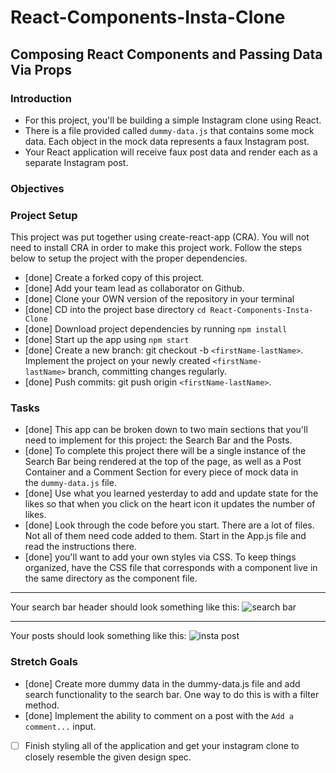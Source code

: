 # React-Components-Insta-Clone

## Composing React Components and Passing Data Via Props

### **Introduction**

- For this project, you'll be building a simple Instagram clone using React.
- There is a file provided called `dummy-data.js` that contains some mock data. Each object in the mock data represents a faux Instagram post.
- Your React application will receive faux post data and render each as a separate Instagram post.

### **Objectives**

### **Project Setup**

This project was put together using create-react-app (CRA). You will not need to install CRA in order to make this project work. Follow the steps below to setup the project with the proper dependencies.

- [done]  Create a forked copy of this project.
- [done]  Add your team lead as collaborator on Github.
- [done]  Clone your OWN version of the repository in your terminal
- [done]  CD into the project base directory `cd React-Components-Insta-Clone`
- [done]  Download project dependencies by running `npm install`
- [done]  Start up the app using `npm start`
- [done]  Create a new branch: git checkout -b `<firstName-lastName>`. Implement the project on your newly created `<firstName-lastName>` branch, committing changes regularly.
- [done]  Push commits: git push origin `<firstName-lastName>`.

### **Tasks**

- [done]  This app can be broken down to two main sections that you'll need to implement for this project: the Search Bar and the Posts.
- [done]  To complete this project there will be a single instance of the Search Bar being rendered at the top of the page, as well as a Post Container and a Comment Section for every piece of mock data in the `dummy-data.js` file.
- [done]  Use what you learned yesterday to add and update state for the likes so that when you click on the heart icon it updates the number of likes.
- [done]  Look through the code before you start. There are a lot of files. Not all of them need code added to them. 
Start in the App.js file and read the instructions there. 
- [done]  you'll want to add your own styles via CSS. To keep things organized, have the CSS file that corresponds with a component live in the same directory as the component file.

---

Your search bar header should look something like this:
![search bar](/assets/ig_search_bar.png)

---

Your posts should look something like this:
![insta post](/assets/ig_post.png)


### Stretch Goals

- [done]  Create more dummy data in the dummy-data.js file and add search functionality to the search bar. One way to do this is with a filter method.
- [done]  Implement the ability to comment on a post with the `Add a comment...` input.
- [ ]  Finish styling all of the application and get your instagram clone to closely resemble the given design spec.



